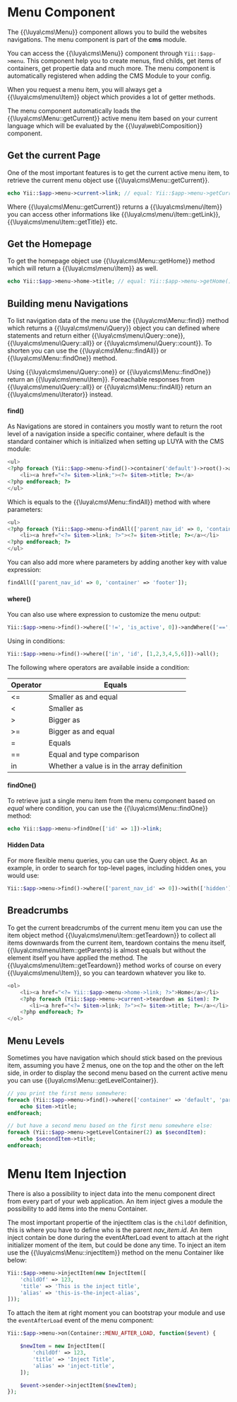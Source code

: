 # Menu Component

The {{\luya\cms\Menu}} component allows you to build the websites navigations. The menu component is part of the **cms** module.

You can access the {{\luya\cms\Menu}} component through `Yii::$app->menu`. This component help you to create menus, find childs, get items of containers, get propertie data and much more. The menu component is automatically registered when adding the CMS Module to your config.

When you request a menu item, you will always get a {{\luya\cms\menu\Item}} object which provides a lot of getter methods.

The menu component automatically loads the {{\luya\cms\Menu::getCurrent}} active menu item based on your current language which will be evaluated by the {{\luya\web\Composition}} component.

## Get the current Page

One of the most important features is to get the current active menu item, to retrieve the current menu object use {{\luya\cms\Menu::getCurrent}}. 

```php
echo Yii::$app->menu->current->link; // equal: Yii::$app->menu->getCurrent()->getLink():
```

Where {{\luya\cms\Menu::getCurrent}} returns a {{\luya\cms\menu\Item}} you can access other informations like {{\luya\cms\menu\Item::getLink}}, {{\luya\cms\menu\Item::getTitle}} etc.

## Get the Homepage

To get the homepage object use {{\luya\cms\Menu::getHome}} method which will return a {{\luya\cms\menu\Item}} as well.

```php
echo Yii::$app->menu->home->title; // equal: Yii::$app->menu->getHome()->getTitle();
```

## Building menu Navigations

To list navigation data of the menu use the {{\luya\cms\Menu::find}} method which returns a {{\luya\cms\menu\Query}} object you can defined where statements and return either {{\luya\cms\menu\Query::one}}, {{\luya\cms\menu\Query::all}} or {{\luya\cms\menu\Query::count}}. To shorten you can use the {{\luya\cms\Menu::findAll}} or {{\luya\cms\Menu::findOne}} method.

Using {{\luya\cms\menu\Query::one}} or {{\luya\cms\Menu::findOne}} return an {{\luya\cms\menu\Item}}. Foreachable responses from {{\luya\cms\menu\Query::all}} or {{\luya\cms\Menu::findAll}} return an {{\luya\cms\menu\Iterator}} instead.

#### find()

As Navigations are stored in containers you mostly want to return the root level of a navigation inside a specific container, where default is the standard container which is initialized when setting up LUYA with the CMS module:

```php
<ul>
<?php foreach (Yii::$app->menu->find()->container('default')->root()->all() as $item): ?>
    <li><a href="<?= $item->link;"><?= $item->title; ?></a>
<?php endforeach; ?>
</ul>
```
Which is equals to the {{\luya\cms\Menu::findAll}} method with where parameters:

```php
<ul>
<?php foreach (Yii::$app->menu->findAll(['parent_nav_id' => 0, 'container' => 'default']) as $item): ?>
    <li><a href="<?= $item->link; ?>"><?= $item->title; ?></a></li>
<?php endforeach; ?>
</ul>
```

You can also add more where parameters by adding another key with value expression:

```php
findAll(['parent_nav_id' => 0, 'container' => 'footer']);
```

#### where()

You can also use where expression to customize the menu output:

```php
Yii::$app->menu->find()->where(['!=', 'is_active', 0])->andWhere(['==', 'parent_nav_id', 0])->all();
```

Using in conditions:

```php
Yii::$app->menu->find()->where(['in', 'id', [1,2,3,4,5,6]])->all();
```

The following where operators are available inside a condition:

|Operator|Equals
|---|---
|<= |Smaller as and equal
|<  |Smaller as
|>  |Bigger as
|>= |Bigger as and equal
|=  |Equals
|== |Equal and type comparison
|in |Whether a value is in the array definition

#### findOne()

To retrieve just a single menu item from the menu component based on *equal* where condition, you can use the {{\luya\cms\Menu::findOne}} method:

```php
echo Yii::$app->menu->findOne(['id' => 1])->link;
```

#### Hidden Data

For more flexible menu queries, you can use the Query object. As an example, in order to search for top-level pages, including hidden ones, you would use:

```php
Yii::$app->menu->find()->where(['parent_nav_id' => 0])->with(['hidden'])->all();
```

## Breadcrumbs

To get the current breadcrumbs of the current menu item you can use the item object method {{\luya\cms\menu\Item::getTeardown}} to collect all items downwards from the current item, teardown contains the menu itself, {{\luya\cms\menu\Item::getParents} is almost equals but without the element itself you have applied the method. The {{\luya\cms\menu\Item::getTeardown}} method works of course on every {{\luya\cms\menu\Item}}, so you can teardown whatever you like to.

```php
<ol>
    <li><a href="<?= Yii::$app->menu->home->link; ?>">Home</a></li>
    <?php foreach (Yii::$app->menu->current->teardown as $item): ?>
       <li><a href="<?= $item->link; ?>"><?= $item->title; ?></a></li>
    <?php endforeach; ?>
</ol>
```

## Menu Levels

Sometimes you have navigation which should stick based on the previous item, assuming you have 2 menus, one on the top and the other on the left side, in order to display the second menu based on the current active menu you can use {{luya\cms\Menu::getLevelContainer}}.

```php
// you print the first menu somewhere:
foreach (Yii::$app->menu->find()->where(['container' => 'default', 'parent_nav_id' => 0])->all() as $item):
    echo $item->title;
endforeach;

// but have a second menu based on the first menu somewhere else:
foreach (Yii::$app->menu->getLevelContainer(2) as $secondItem):
    echo $secondItem->title;
endforeach; 
```

# Menu Item Injection

There is also a possibility to inject data into the menu component direct from every part of your web application. An item inject gives a module the possibility to add items into the menu Container.

The most important propertie of the injectItem clas is the `childOf` definition, this is where you have to define who is the parent *nav_item.id*. An item inject contain be done during the eventAfterLoad event to attach at the right initializer moment of the item, but could be done any time. To inject an item use the {{\luya\cms\Menu::injectItem}} method on the menu Container like below:

```php
Yii::$app->menu->injectItem(new InjectItem([
    'childOf' => 123,
    'title' => 'This is the inject title',
    'alias' => 'this-is-the-inject-alias',
]));
```

To attach the item at right moment you can bootstrap your module and use the `eventAfterLoad` event of the menu component:

```php
Yii::$app->menu->on(Container::MENU_AFTER_LOAD, function($event) {

    $newItem = new InjectItem([
        'childOf' => 123,
        'title' => 'Inject Title',
        'alias' => 'inject-title',
    ]);

    $event->sender->injectItem($newItem);
});
```
